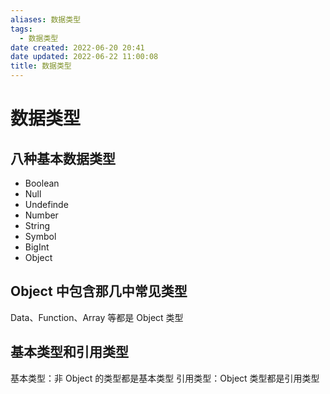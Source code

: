 ```yaml
---
aliases: 数据类型
tags:
  - 数据类型
date created: 2022-06-20 20:41
date updated: 2022-06-22 11:00:08
title: 数据类型
---
```


# 数据类型

## 八种基本数据类型

- Boolean
- Null
- Undefinde
- Number
- String
- Symbol
- BigInt
- Object

## Object 中包含那几中常见类型

Data、Function、Array 等都是 Object 类型

## 基本类型和引用类型

基本类型：非 Object 的类型都是基本类型
引用类型：Object 类型都是引用类型
